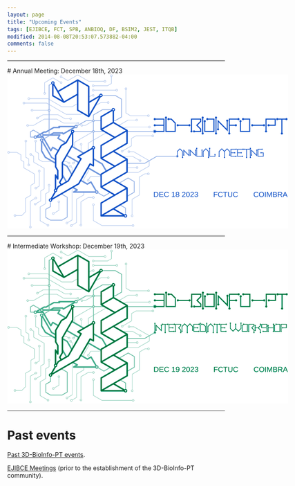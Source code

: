 ```yaml
---
layout: page
title: "Upcoming Events"
tags: [EJIBCE, FCT, SPB, ANBIOQ, DF, BSIM2, JEST, ITQB]
modified: 2014-08-08T20:53:07.573882-04:00
comments: false
---
```


<link rel="stylesheet" href="svgs.css">

<hr>
# Annual Meeting: December 18th, 2023

<a href="/annual_meeting/annual_meeting_12_2023" title="Click for more information!">
<img alt="Qries" src="/images/meeting-2023.svg" class="workshop" style="max-width: 650px; filter: invert(100%) sepia(100%) 
saturate(300%) hue-rotate(0deg) invert(100%);">
</a>

<hr>
# Intermediate Workshop: December 19th, 2023

<a href="/workshops/workshop_12_2023" title="Click for more information!">
<img alt="Qries" src="/images/workshop3-2023.svg" class="workshop" style="max-width: 650px; filter: invert(100%) sepia(100%) 
saturate(300%) hue-rotate(290deg) invert(100%);">
</a>

<hr>

# Past events

<a href="past_workshops/">Past 3D-BioInfo-PT events</a>.

<a href="/edicoes_anteriores/">EJIBCE Meetings</a> (prior to the establishment of the 3D-BioInfo-PT community).


